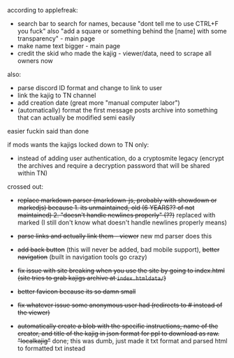 according to applefreak:

- search bar to search for names, because "dont tell me to use CTRL+F you fuck" also "add a square or something behind the [name] with some transparency" - main page
- make name text bigger - main page
- credit the skid who made the kajig - viewer/data, need to scrape all owners now

also:

- parse discord ID format and change to link to user
- link the kajig to TN channel
- add creation date (great more "manual computer labor")
- (automatically) format the first message posts archive into something that can actually be modified semi easily

easier fuckin said than done

if mods wants the kajigs locked down to TN only:

- instead of adding user authentication, do a cryptosmite legacy (encrypt the archives and require a decryption password that will be shared within TN)

crossed out:
- ~~replace markdown parser (markdown-js, probably with showdown or markedjs) because 1. its unmaintained, old (6 YEARS?? of not maintained) 2. "doesn't handle newlines properly" (??)~~ replaced with marked (I still don't know what doesn't handle newlines properly means)

- ~~parse links and actually link them - viewer~~ new md parser does this

- ~~add back button~~ (this will never be added, bad mobile support), ~~better navigation~~ (built in navigation tools go crazy)

- ~~fix issue with site breaking when you use the site by going to index.html (site tries to grab kajigs archive at `index.htmldata/`)~~

- ~~better favicon because its so damn small~~

- ~~fix whatever issue some anonymous user had (redirects to # instead of the viewer)~~

- ~~automatically create a blob with the specific instructions, name of the creator, and title of the kajig in json format for ppl to download as raw. "localkajig"~~ done; this was dumb, just made it txt format and parsed html to formatted txt instead
